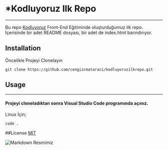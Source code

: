 # *Kodluyoruz Ilk Repo

---------------------------------------------

Bu repo [Kodluyoruz](www.kodluyoruz.org) Front-End Eğitiminde oluşturduğumuz ilk repo. İçerisinde bir adet README dosyası, bir adet de index.html barındırıyor.


## Installation

Öncelikle Projeyi Clonelayın

```git clone https://github.com/cengizcmataraci/kodluyoruzilkrepo.git```

## Usage
---

#### Projeyi cloneladıktan sonra Visual Studio Code programında açınız.

Linux İçin;

```firstrepoforkodluyoruz
code . 
```

##License
[MIT](www.mit.org)

![Markdown Resmimiz](https://external-content.duckduckgo.com/iu/?u=https%3A%2F%2Fjustyy.com%2Fwp-content%2Fuploads%2F2016%2F01%2Fmarkdown-syntax-language.png&f=1&nofb=1)
